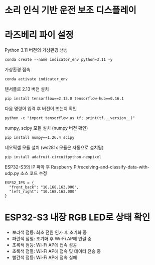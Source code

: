 # 소리 인식 기반 운전 보조 디스플레이

# 라즈베리 파이 설정
Python 3.11 버전의 가상환경 생성
```
conda create --name indicator_env python=3.11 -y
```
가상환경 접속
```
conda activate indicator_env
```
텐서플로 2.13 버전 설치
```
pip install tensorflow==2.13.0 tensorflow-hub==0.16.1
```
다음 명령어 입력 후 버전이 뜨는지 확인
```
python -c "import tensorflow as tf; print(tf.__version__)"
```
numpy, scipy 모듈 설치 (numpy 버전 확인)
```
pip install numpy==1.26.4 scipy
```
네오픽셀 모듈 설치 (ws281x 모듈은 자동으로 설치됨)
```
pip install adafruit-circuitpython-neopixel
```
ESP32-S3의 IP 파악 후 Raspberry Pi/receiving-and-classify-data-with-udp.py 소스 코드 수정
```
ESP32_IPS = {
  "front_back": "10.168.163.000",
  "left_right": "10.168.163.000"
}
```

# ESP32-S3 내장 RGB LED로 상태 확인
* 보라색 점등: 최초 전원 인가 후 초기화 중
* 파란색 점멸: 초기화 후 Wi-Fi AP에 연결 중
* 초록색 점등: Wi-Fi AP에 접속 성공
* 초록색 점멸: Wi-Fi AP에 접속 및 데이터 전송 중
* 빨간색 점등: Wi-Fi AP에 접속 실패
